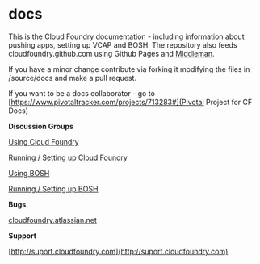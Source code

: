 docs
====

This is the Cloud Foundry documentation - including information about pushing apps, setting up VCAP and BOSH. The repository also feeds cloudfoundry.github.com using Github Pages and [Middleman](http://middlemanapp.com/).

If you have a minor change contribute via forking it modifying the files in /source/docs and make a pull request.

If you want to be a docs collaborator - go to [https://www.pivotaltracker.com/projects/713283#](Pivotal Project for CF Docs)


**Discussion Groups**

[Using Cloud Foundry](http://stackoverflow.com/questions/tagged/cloudfoundry)

[Running / Setting up Cloud Foundry](https://groups.google.com/a/cloudfoundry.org/forum/?fromgroups#!forum/vcap-dev)

[Using BOSH](https://groups.google.com/a/cloudfoundry.org/forum/?fromgroups#!forum/bosh-users)

[Running / Setting up BOSH](https://groups.google.com/a/cloudfoundry.org/forum/?fromgroups#!forum/bosh-users)

**Bugs**

[cloudfoundry.atlassian.net](cloudfoundry.atlassian.net/)

**Support**

[http://suport.cloudfoundry.com](http://suport.cloudfoundry.com)

